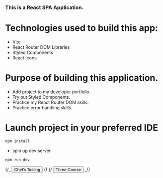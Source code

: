 ### This is a React SPA Application.

# Technologies used to build this app:

- Vite
- React Router DOM Libraries
- Styled Components
- React Icons

# Purpose of building this application.

- Add project to my developer portfolio.
- Try out Styled Components.
- Practice my React Router DOM skills.
- Practice error handling skills.

# Launch project in your preferred IDE

```sh
npm install
```

- spin up dev server

```sh
npm run dev
```

{/_ <button className="tasting">Chef's Tasting</button> _/}
{/_ <button className="three-course">Three Course</button> _/}
